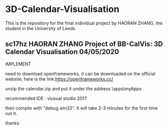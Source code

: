 # 3D-Calendar-Visualisation
This is the repository for the final individual project by HAORAN ZHANG, the student in the University of Leeds

sc17hz HAORAN ZHANG
Project of BB-CalVis: 3D Calendar Visualisation
04/05/2020
-------------------------------
IMPLEMENT

need to download openframeworks, it can be downloaded on the official website, here is the link:https://openframeworks.cc/

unzip the calendar.zip and put it under the address \apps\myApps

recommended IDE : viusual studio 2017 

then compile with "debug win32".
It will take 2-3 minutes for the first time run it.

thanks
